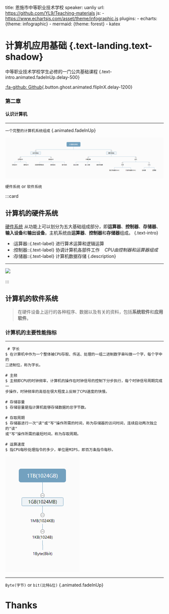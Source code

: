 title: 恩施市中等职业技术学校
speaker: uanliy
url: https://github.com/YL9/Teaching-materials
js:
    - https://www.echartsjs.com/asset/theme/infographic.js
plugins:
    - echarts: {theme: infographic}
    - mermaid: {theme: forest}
    - katex

<slide class="bg-black-blue aligncenter" image="https://cn.bing.com/az/hprichbg/rb/RainierDawn_EN-AU3730494945_1920x1080.jpg .dark">

# 计算机应用基础 {.text-landing.text-shadow}

中等职业技术学校学生必修的一门公共基础课程 {.text-intro.animated.fadeInUp.delay-500}

[:fa-github: Github](https://github.com/YL9/Teaching-materials){.button.ghost.animated.flipInX.delay-1200}

<slide :class="size-30 aligncenter">

### 第二章

#### 认识计算机

---

`一个完整的计算机系统组成` {.animated.fadeInUp}

<slide class="bg-blue aligncenter" video="https://webslides.tv/static/videos/working.mp4 poster='https://webslides.tv/static/images/working.jpg' .dark">

![计算机结构](./public/images/ComputerArchitecture.png "计算机结构")

`硬件系统` or `软件系统`

<slide :class="size-80">

:::card

## 计算机的硬件系统

[硬件系统](https://baike.baidu.com/item/%E7%A1%AC%E4%BB%B6%E7%B3%BB%E7%BB%9F/1513031?fr=aladdin) 从功能上可以划分为五大基础组成部分，即**运算器**、**控制器**、**存储器**、**输入设备**和**输出设备**。主机系统由**运算器**、**控制器**和**存储器**组成。 {.text-intro}

-   :运算器\::{.text-label} 进行算术运算和逻辑运算
-   :控制器\::{.text-label} 协调计算机各部件工作&nbsp;&nbsp;&nbsp;&nbsp;*CPU由控制器和运算器组成*
-   :存储器\::{.text-label} 计算机数据存储
    {.description}

---

![](https://source.unsplash.com/rCOWMC8qf8A/)

:::

<slide class="bg-black" video="https://webslides.tv/static/videos/working.mp4 poster='https://webslides.tv/static/images/working.jpg'" >

## 计算机的软件系统

> 在硬件设备上运行的各种程序、数据以及有关的资料，包括**系统软件**和**应用软件**。

<slide :class="size-40 aligncenter">

### 计算机的主要性能指标

---

```shell {.animated.fadeInUp}
 # 字长
$ 在计算机中作为一个整体被CPU存取、传送、处理的一组二进制数字串叫做一个字，每个字中的
二进制位，称为字长。

# 主频
$ 主频即CPU的时钟频率，计算机的操作在时钟信号的控制下分步执行，每个时钟信号周期完成一
步操作，时钟频率的高低在很大程度上反映了CPU速度的快慢。

# 存储容量
$ 存储容量是指计算机能够存储数据的总字节数。

# 存取周期
$ 存储器进行一次"读"或"写"操作所需的时间，称为存储器的访问时间，连续启动两次独立的"读"
或"写"操作所需的最短时间，称为存取周期。

# 运算速度
$ 指CPU每秒处理指令的多少，单位是MIPS，即百万条指令每秒。
```

<slide :class="size-30 aligncenter">

![计算机存储单位](./public/images/StorageUnit.png "计算机存储单位")

---

`Byte(字节)` or `bit(比特&位)` {.animated.fadeInUp}

<slide class="bg-purple" :class="size-50 aligncenter" image="http://h1.ioliu.cn/bing/SandiaSunrise_ZH-CN11155504388_1920x1080.jpg .dark">

# Thanks
